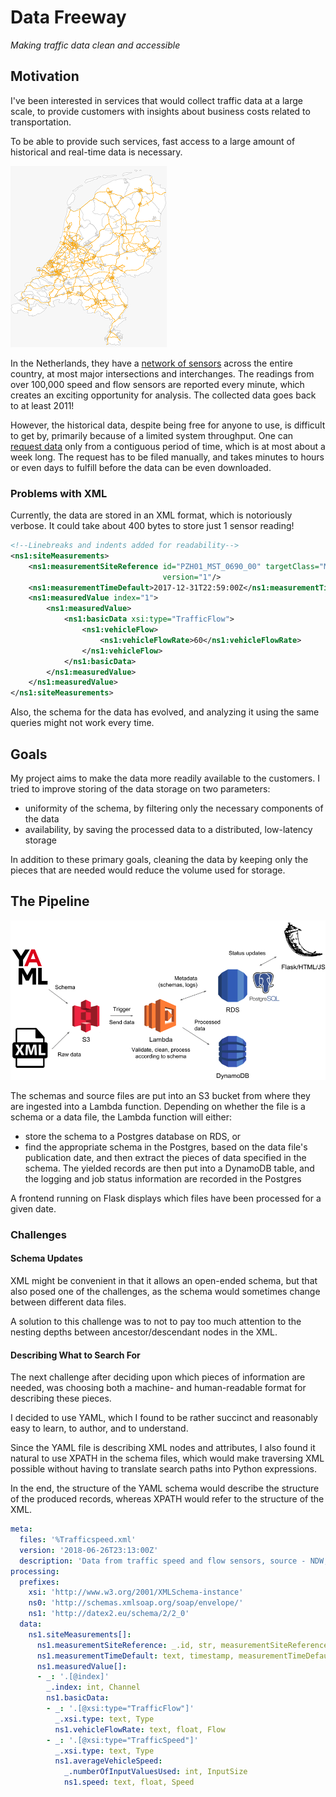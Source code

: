 # Data Freeway
_Making traffic data clean and accessible_

## Motivation
I've been interested in services that would collect traffic data
at a large scale, to provide customers with insights about
business costs related to transportation.

To be able to provide such services, fast access to a large amount
of historical and real-time data is necessary.

![Map of the Netherlands traffic sensors network][sensorsMap]

In the Netherlands, they have a
[network of sensors](http://www.ndw.nu/)
across the entire country,
at most major intersections and interchanges.
The readings from over 100,000 speed and flow
sensors are reported every minute,
which creates an exciting opportunity
for analysis. The collected data goes back to at least 2011!

However, the historical data, despite being free for anyone to use,
is difficult to get by,
primarily because of a limited system throughput.
One can [request data](http://83.247.110.3/OpenDataHistorie/)
only from a contiguous period of time,
which is at most about a week long.
The request has to be filed manually,
and takes minutes to hours or even days to fulfill before
the data can be even downloaded.

### Problems with XML
Currently, the data are stored in an XML format, which is
notoriously verbose. It could take about 400 bytes to store just 1 sensor reading!
```xml
<!--Linebreaks and indents added for readability-->
<ns1:siteMeasurements>
    <ns1:measurementSiteReference id="PZH01_MST_0690_00" targetClass="MeasurementSiteRecord"
                                  version="1"/>
    <ns1:measurementTimeDefault>2017-12-31T22:59:00Z</ns1:measurementTimeDefault>
    <ns1:measuredValue index="1">
        <ns1:measuredValue>
            <ns1:basicData xsi:type="TrafficFlow">
                <ns1:vehicleFlow>
                    <ns1:vehicleFlowRate>60</ns1:vehicleFlowRate>
                </ns1:vehicleFlow>
            </ns1:basicData>
        </ns1:measuredValue>
    </ns1:measuredValue>
</ns1:siteMeasurements>
```
Also, the schema for the data has evolved,
and analyzing it using the same queries might not work every time.

## Goals
My project aims to make the data more readily available
to the customers. I tried to improve storing of the data storage
on two parameters:
* uniformity of the schema, by filtering only the necessary
components of the data
* availability, by saving the processed data to
a distributed, low-latency storage

In addition to these primary goals, cleaning the data by keeping
only the pieces that are needed would reduce the volume used for storage.

## The Pipeline

![pipeline]

The schemas and source files are put into an S3 bucket from where
they are ingested into a Lambda function. Depending on whether
the file is a schema or a data file, the Lambda function will
either:
* store the schema to a Postgres database on RDS, or
* find the appropriate schema in the Postgres, based on the data file's
publication date, and then extract the pieces of data specified in the schema.
The yielded records are then put into a DynamoDB table,
and the logging and job status information are recorded in the Postgres

A frontend running on Flask displays which files have been processed for a given date.

### Challenges

#### Schema Updates
XML might be convenient in that it allows an open-ended schema,
but that also posed one of the challenges, as the schema would
sometimes change between different data files.

A solution to this challenge was to not to pay too much attention
to the nesting depths between ancestor/descendant nodes in the XML.

#### Describing What to Search For
The next challenge after deciding upon which
pieces of information are needed,
was choosing both a machine- and human-readable format
for describing these pieces.

I decided to use YAML, which I found to be rather succinct and
reasonably easy to learn, to author, and to understand.

Since the YAML file
is describing XML nodes and attributes, I also found it natural to use
XPATH in the schema files, which would make traversing XML possible
without having to translate search paths into Python expressions.

In the end, the structure of the YAML schema would describe the structure of the produced records,
whereas XPATH would refer to the structure of the XML.

```yaml
meta:
  files: '%Trafficspeed.xml'
  version: '2018-06-26T23:13:00Z'
  description: 'Data from traffic speed and flow sensors, source - NDW, the Netherlands'
processing:
  prefixes:
    xsi: 'http://www.w3.org/2001/XMLSchema-instance'
    ns0: 'http://schemas.xmlsoap.org/soap/envelope/'
    ns1: 'http://datex2.eu/schema/2/2_0'
  data:
    ns1.siteMeasurements[]:
      ns1.measurementSiteReference: _.id, str, measurementSiteReference
      ns1.measurementTimeDefault: text, timestamp, measurementTimeDefault
      ns1.measuredValue[]:
      - _: '.[@index]'
        _.index: int, Channel
        ns1.basicData:
        - _: '.[@xsi:type="TrafficFlow"]'
          _.xsi.type: text, Type
          ns1.vehicleFlowRate: text, float, Flow
        - _: '.[@xsi:type="TrafficSpeed"]'
          _.xsi.type: text, Type
          ns1.averageVehicleSpeed:
            _.numberOfInputValuesUsed: int, InputSize
            ns1.speed: text, float, Speed
```

[sensorsMap]: images/map_small.png
[pipeline]: images/pipeline.png